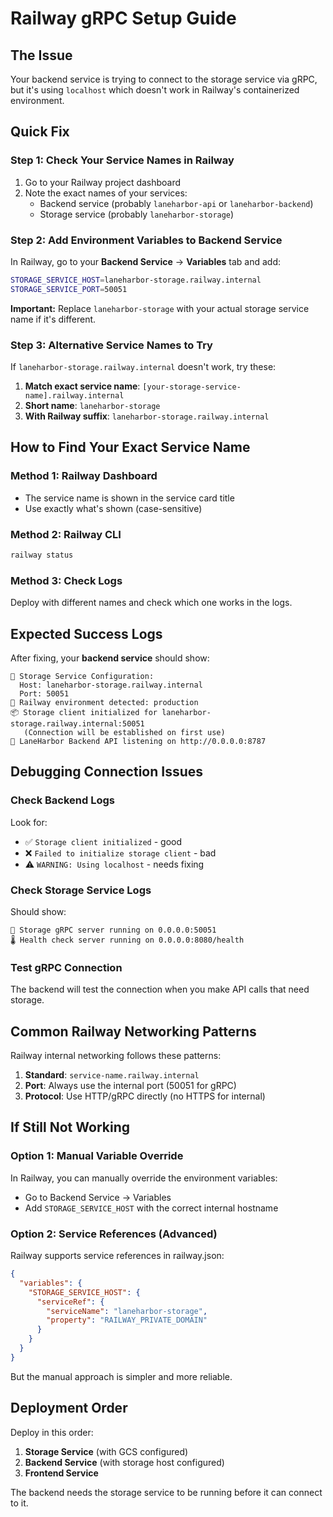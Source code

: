 # Railway gRPC Setup Guide

## The Issue

Your backend service is trying to connect to the storage service via gRPC, but it's using `localhost` which doesn't work in Railway's containerized environment.

## Quick Fix

### Step 1: Check Your Service Names in Railway

1. Go to your Railway project dashboard
2. Note the exact names of your services:
   - Backend service (probably `laneharbor-api` or `laneharbor-backend`)
   - Storage service (probably `laneharbor-storage`)

### Step 2: Add Environment Variables to Backend Service

In Railway, go to your **Backend Service** → **Variables** tab and add:

```bash
STORAGE_SERVICE_HOST=laneharbor-storage.railway.internal
STORAGE_SERVICE_PORT=50051
```

**Important:** Replace `laneharbor-storage` with your actual storage service name if it's different.

### Step 3: Alternative Service Names to Try

If `laneharbor-storage.railway.internal` doesn't work, try these:

1. **Match exact service name**: `[your-storage-service-name].railway.internal`
2. **Short name**: `laneharbor-storage`  
3. **With Railway suffix**: `laneharbor-storage.railway.internal`

## How to Find Your Exact Service Name

### Method 1: Railway Dashboard
- The service name is shown in the service card title
- Use exactly what's shown (case-sensitive)

### Method 2: Railway CLI
```bash
railway status
```

### Method 3: Check Logs
Deploy with different names and check which one works in the logs.

## Expected Success Logs

After fixing, your **backend service** should show:
```
🔧 Storage Service Configuration:
  Host: laneharbor-storage.railway.internal
  Port: 50051
🚂 Railway environment detected: production
📦 Storage client initialized for laneharbor-storage.railway.internal:50051
   (Connection will be established on first use)
🚀 LaneHarbor Backend API listening on http://0.0.0.0:8787
```

## Debugging Connection Issues

### Check Backend Logs
Look for:
- ✅ `Storage client initialized` - good
- ❌ `Failed to initialize storage client` - bad
- ⚠️  `WARNING: Using localhost` - needs fixing

### Check Storage Service Logs  
Should show:
```
🚀 Storage gRPC server running on 0.0.0.0:50051
🌡️ Health check server running on 0.0.0.0:8080/health
```

### Test gRPC Connection
The backend will test the connection when you make API calls that need storage.

## Common Railway Networking Patterns

Railway internal networking follows these patterns:

1. **Standard**: `service-name.railway.internal`
2. **Port**: Always use the internal port (50051 for gRPC)
3. **Protocol**: Use HTTP/gRPC directly (no HTTPS for internal)

## If Still Not Working

### Option 1: Manual Variable Override
In Railway, you can manually override the environment variables:
- Go to Backend Service → Variables
- Add `STORAGE_SERVICE_HOST` with the correct internal hostname

### Option 2: Service References (Advanced)
Railway supports service references in railway.json:
```json
{
  "variables": {
    "STORAGE_SERVICE_HOST": {
      "serviceRef": {
        "serviceName": "laneharbor-storage",
        "property": "RAILWAY_PRIVATE_DOMAIN"
      }
    }
  }
}
```

But the manual approach is simpler and more reliable.

## Deployment Order

Deploy in this order:
1. **Storage Service** (with GCS configured)  
2. **Backend Service** (with storage host configured)
3. **Frontend Service**

The backend needs the storage service to be running before it can connect to it.